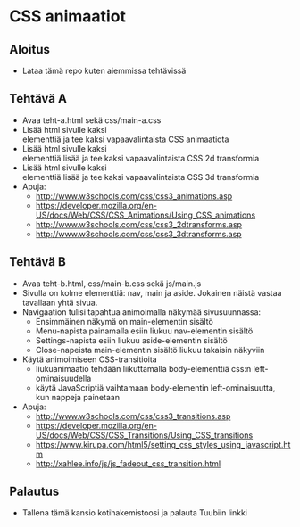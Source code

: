 # CSS animaatiot

## Aloitus
* Lataa tämä repo kuten aiemmissa tehtävissä

## Tehtävä A 
  * Avaa teht-a.html sekä css/main-a.css
  * Lisää html sivulle kaksi <div> elementtiä ja tee kaksi vapaavalintaista CSS animaatiota
  * Lisää html sivulle kaksi <div> elementtiä lisää ja tee kaksi vapaavalintaista CSS 2d transformia
  * Lisää html sivulle kaksi <div> elementtiä lisää ja tee kaksi vapaavalintaista CSS 3d transformia
  * Apuja: 
    * http://www.w3schools.com/css/css3_animations.asp
    * https://developer.mozilla.org/en-US/docs/Web/CSS/CSS_Animations/Using_CSS_animations
    * http://www.w3schools.com/css/css3_2dtransforms.asp
    * http://www.w3schools.com/css/css3_3dtransforms.asp

## Tehtävä B 
  * Avaa teht-b.html, css/main-b.css sekä js/main.js
  * Sivulla on kolme elementtiä: nav, main ja aside. Jokainen näistä vastaa tavallaan yhtä sivua.
  * Navigaation tulisi tapahtua animoimalla näkymää sivusuunnassa: 
    * Ensimmäinen näkymä on main-elementin sisältö
    * Menu-napista painamalla esiin liukuu nav-elementin sisältö
    * Settings-napista esiin liukuu aside-elementin sisältö
    * Close-napeista main-elementin sisältö liukuu takaisin näkyviin
  * Käytä animoimiseen CSS-transitioita
    * liukuanimaatio tehdään liikuttamalla body-elementtiä css:n left-ominaisuudella
    * käytä JavaScriptiä vaihtamaan body-elementin left-ominaisuutta, kun nappeja painetaan
  * Apuja:
    * http://www.w3schools.com/css/css3_transitions.asp
    * https://developer.mozilla.org/en-US/docs/Web/CSS/CSS_Transitions/Using_CSS_transitions
    * https://www.kirupa.com/html5/setting_css_styles_using_javascript.htm
    * http://xahlee.info/js/js_fadeout_css_transition.html

## Palautus
  * Tallena tämä kansio kotihakemistoosi ja palauta Tuubiin linkki
